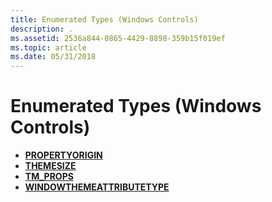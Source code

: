 ```yaml
---
title: Enumerated Types (Windows Controls)
description: .
ms.assetid: 2536a844-0865-4429-8898-359b15f019ef
ms.topic: article
ms.date: 05/31/2018
---
```


# Enumerated Types (Windows Controls)

-   [**PROPERTYORIGIN**](/windows/desktop/api/Uxtheme/ne-uxtheme-propertyorigin)
-   [**THEMESIZE**](/windows/desktop/api/Uxtheme/ne-uxtheme-themesize)
-   [**TM\_PROPS**](tm-props.md)
-   [**WINDOWTHEMEATTRIBUTETYPE**](/windows/desktop/api/Uxtheme/ne-uxtheme-windowthemeattributetype)

 

 





